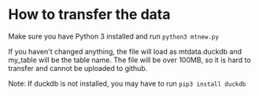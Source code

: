 # How to transfer the data

Make sure you have Python 3 installed and run `python3 mtnew.py` 

If you haven't changed anything, the file will load as mtdata.duckdb and my_table will be the table name. The file will be over 100MB, so it is hard to transfer and cannot be uploaded to github.

Note: If duckdb is not installed, you may have to run `pip3 install duckdb`
